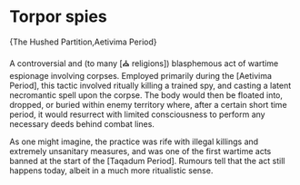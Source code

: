# Torpor spies

{The Hushed Partition,Aetivima Period}

A controversial and (to many [⛪ religions]) blasphemous act of wartime espionage involving corpses. Employed primarily during the [Aetivima Period], this tactic involved ritually killing a trained spy, and casting a latent necromantic spell upon the corpse. The body would then be floated into, dropped, or buried within enemy territory where, after a certain short time period, it would resurrect with limited consciousness to perform any necessary deeds behind combat lines.

As one might imagine, the practice was rife with illegal killings and extremely unsanitary measures, and was one of the first wartime acts banned at the start of the [Taqadum Period]. Rumours tell that the act still happens today, albeit in a much more ritualistic sense.
